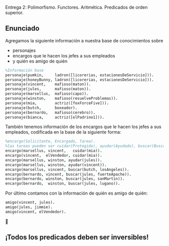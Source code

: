 
Entrega 2: Polimorfismo. Functores. Aritmética. Predicados de orden superior.

## Enunciado

Agregamos la siguiente información a nuestra base de conocimientos sobre 

* personajes
* encargos que le hacen los jefes a sus empleados
* y quién es amigo de quién
 
``` prolog
%Información base
personaje(pumkin,     ladron([licorerias, estacionesDeServicio])).
personaje(honeyBunny, ladron([licorerias, estacionesDeServicio])).
personaje(vincent,    mafioso(maton)).
personaje(jules,      mafioso(maton)).
personaje(marsellus,  mafioso(capo)).
personaje(winston,    mafioso(resuelveProblemas)).
personaje(mia,        actriz([foxForceFive])).
personaje(butch,      boxeador).
personaje(bernardo,   mafioso(cerebro)).
personaje(bianca,     actriz([elPadrino1])).
```

También tenemos información de los encargos que le hacen los jefes a sus empleados, codificada en la base de la siguiente forma: 

``` prolog
%encargo(Solicitante, Encargado, Tarea). 
%las tareas pueden ser cuidar(Protegido), ayudar(Ayudado), buscar(Buscado, Lugar)
encargo(marsellus, vincent,   cuidar(mia)).
encargo(vincent,  elVendedor, cuidar(mia)).
encargo(marsellus, winston, ayudar(jules)).
encargo(marsellus, winston, ayudar(vincent)).
encargo(marsellus, vincent, buscar(butch, losAngeles)).
encargo(bernardo, vincent, buscar(jules, fuerteApache)).
encargo(bernardo, winston, buscar(jules, sanMartin)).
encargo(bernardo,  winston, buscar(jules, lugano)).
```

Por último contamos con la información de quién es amigo de quién:

``` prolog
amigo(vincent, jules).
amigo(jules, jimmie).
amigo(vincent, elVendedor).
```

:eyes:
## ¡Todos los predicados deben ser inversibles!
